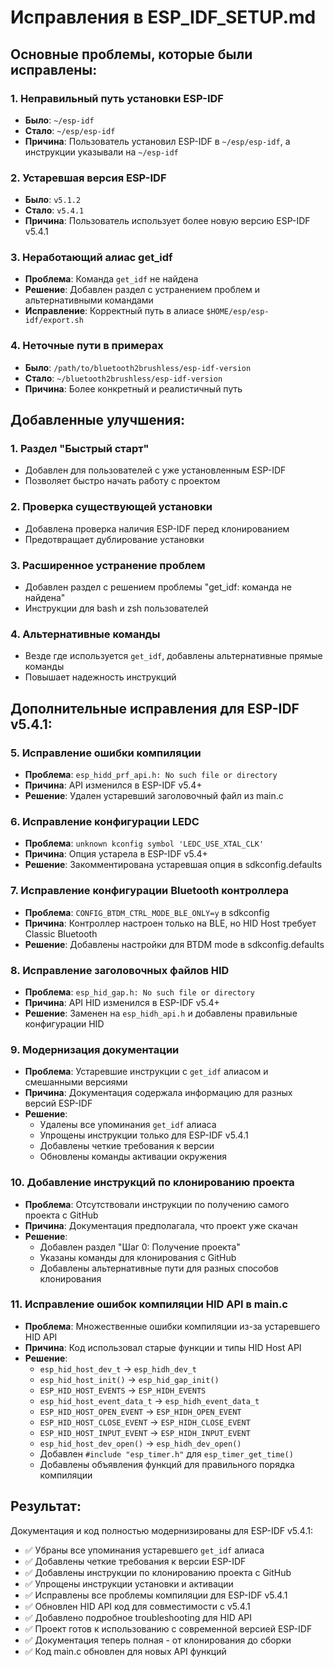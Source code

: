 # Исправления в ESP_IDF_SETUP.md

## Основные проблемы, которые были исправлены:

### 1. Неправильный путь установки ESP-IDF
- **Было**: `~/esp-idf` 
- **Стало**: `~/esp/esp-idf`
- **Причина**: Пользователь установил ESP-IDF в `~/esp/esp-idf`, а инструкции указывали на `~/esp-idf`

### 2. Устаревшая версия ESP-IDF
- **Было**: `v5.1.2`
- **Стало**: `v5.4.1`
- **Причина**: Пользователь использует более новую версию ESP-IDF v5.4.1

### 3. Неработающий алиас get_idf
- **Проблема**: Команда `get_idf` не найдена
- **Решение**: Добавлен раздел с устранением проблем и альтернативными командами
- **Исправление**: Корректный путь в алиасе `$HOME/esp/esp-idf/export.sh`

### 4. Неточные пути в примерах
- **Было**: `/path/to/bluetooth2brushless/esp-idf-version`
- **Стало**: `~/bluetooth2brushless/esp-idf-version`
- **Причина**: Более конкретный и реалистичный путь

## Добавленные улучшения:

### 1. Раздел "Быстрый старт"
- Добавлен для пользователей с уже установленным ESP-IDF
- Позволяет быстро начать работу с проектом

### 2. Проверка существующей установки
- Добавлена проверка наличия ESP-IDF перед клонированием
- Предотвращает дублирование установки

### 3. Расширенное устранение проблем
- Добавлен раздел с решением проблемы "get_idf: команда не найдена"
- Инструкции для bash и zsh пользователей

### 4. Альтернативные команды
- Везде где используется `get_idf`, добавлены альтернативные прямые команды
- Повышает надежность инструкций

## Дополнительные исправления для ESP-IDF v5.4.1:

### 5. Исправление ошибки компиляции
- **Проблема**: `esp_hidd_prf_api.h: No such file or directory`
- **Причина**: API изменился в ESP-IDF v5.4+
- **Решение**: Удален устаревший заголовочный файл из main.c

### 6. Исправление конфигурации LEDC
- **Проблема**: `unknown kconfig symbol 'LEDC_USE_XTAL_CLK'`
- **Причина**: Опция устарела в ESP-IDF v5.4+
- **Решение**: Закомментирована устаревшая опция в sdkconfig.defaults

### 7. Исправление конфигурации Bluetooth контроллера
- **Проблема**: `CONFIG_BTDM_CTRL_MODE_BLE_ONLY=y` в sdkconfig
- **Причина**: Контроллер настроен только на BLE, но HID Host требует Classic Bluetooth
- **Решение**: Добавлены настройки для BTDM mode в sdkconfig.defaults

### 8. Исправление заголовочных файлов HID
- **Проблема**: `esp_hid_gap.h: No such file or directory`
- **Причина**: API HID изменился в ESP-IDF v5.4+
- **Решение**: Заменен на `esp_hidh_api.h` и добавлены правильные конфигурации HID

### 9. Модернизация документации
- **Проблема**: Устаревшие инструкции с `get_idf` алиасом и смешанными версиями
- **Причина**: Документация содержала информацию для разных версий ESP-IDF
- **Решение**: 
  - Удалены все упоминания `get_idf` алиаса
  - Упрощены инструкции только для ESP-IDF v5.4.1
  - Добавлены четкие требования к версии
  - Обновлены команды активации окружения

### 10. Добавление инструкций по клонированию проекта
- **Проблема**: Отсутствовали инструкции по получению самого проекта с GitHub
- **Причина**: Документация предполагала, что проект уже скачан
- **Решение**: 
  - Добавлен раздел "Шаг 0: Получение проекта"
  - Указаны команды для клонирования с GitHub
  - Добавлены альтернативные пути для разных способов клонирования

### 11. Исправление ошибок компиляции HID API в main.c
- **Проблема**: Множественные ошибки компиляции из-за устаревшего HID API
- **Причина**: Код использовал старые функции и типы HID Host API
- **Решение**: 
  - `esp_hid_host_dev_t` → `esp_hidh_dev_t`
  - `esp_hid_host_init()` → `esp_hid_gap_init()`
  - `ESP_HID_HOST_EVENTS` → `ESP_HIDH_EVENTS`
  - `esp_hid_host_event_data_t` → `esp_hidh_event_data_t`
  - `ESP_HID_HOST_OPEN_EVENT` → `ESP_HIDH_OPEN_EVENT`
  - `ESP_HID_HOST_CLOSE_EVENT` → `ESP_HIDH_CLOSE_EVENT`
  - `ESP_HID_HOST_INPUT_EVENT` → `ESP_HIDH_INPUT_EVENT`
  - `esp_hid_host_dev_open()` → `esp_hidh_dev_open()`
  - Добавлен `#include "esp_timer.h"` для `esp_timer_get_time()`
  - Добавлены объявления функций для правильного порядка компиляции

## Результат:
Документация и код полностью модернизированы для ESP-IDF v5.4.1:
- ✅ Убраны все упоминания устаревшего `get_idf` алиаса
- ✅ Добавлены четкие требования к версии ESP-IDF
- ✅ Добавлены инструкции по клонированию проекта с GitHub
- ✅ Упрощены инструкции установки и активации
- ✅ Исправлены все проблемы компиляции для ESP-IDF v5.4.1
- ✅ Обновлен HID API код для совместимости с v5.4.1
- ✅ Добавлено подробное troubleshooting для HID API
- ✅ Проект готов к использованию с современной версией ESP-IDF
- ✅ Документация теперь полная - от клонирования до сборки
- ✅ Код main.c обновлен для новых API функций
